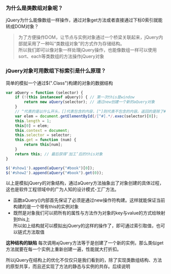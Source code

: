 ### 为什么是类数组对象呢？
jQuery为什么能像数组一样操作，通过对象get方法或者直接通过下标0索引就能转成DOM对象？  
> 为了方便操作DOM，让节点与实例对象通过一个桥梁关联起来，jQuery内部就采用了一种叫“类数组对象”的方式作为存储结构。  
所以我们即可以像对象一样处理jQuery操作，也能像数组一样可以使用sort、each等类数组的方法操作jQuery对象
### jQuery对象可用数组下标索引是什么原理？
简单的模拟一个通过$(".Class")构建的对象的数据结构
```js
var aQuery = function (selector) {
    if (!(this instanceof aQuery)) { // 第一次this是window
        return new aQuery(selector); // 通过new创建一个新的aQuery对象
    }
    // ^代表的是以什么开头，[]代表包含的内容，[^]则代表不包含的内容。返回的是除了#之外的内容，因为是数组，所有要使用[0]来获取
    var elem = document.getElementById(/[^#].*/.exec(selector)[0]);
    this.length = 1;
    this[0] = elem;
    this.context = document;
    this.selector = selector;
    this.get = function (num) {
        return this[num];
    }
    return this; // 最后获得‘加工’后的this对象
}

$('#show1').append(aQuery("#book")[0]);
$('#show2').append(aQuery("#book").get(0));
```
以上是模拟jQuery的对象结构，通过aQuery方法抽象出了对象创建的具体过程，这也是软件工程领域中的广为人知的设计模式-工厂方法。  

- 函数aQuery()内部首先保证了必须是通过new操作符构建。这样就能保证当前构建的是一个带有this的实例对象
- 既然是对象我们可以把所有的属性与方法作为对象的key与value的方式给映射到this上  
所以如上结构就可以模拟出jQuery的这样的操作了，即可通过索引取值，也可以链式方法取值  

**这种结构的缺陷**
每次调用ajQuery方法等于是创建了一个新的实例，那么类似get方法就要在每一个实例上重新创建一遍，性能就大打折扣。  

所以jQuery在结构上的优化不仅仅只是我们看到的，除了实现类数组结构、方法的原型共享，而且还实现了方法的静态与实例的共存。后续说明